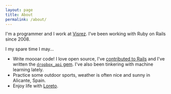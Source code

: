 ```yaml
---
layout: page
title: About
permalink: /about/
---
```


I'm a programmer and I work at [Visrez][visrez]. I've been working with Ruby
on Rails since 2008.

I my spare time I may...
  - Write moooar code! I love open source, I've
    [contributed to Rails][rails-contribution] and I've written the
    [`dropbox_api` gem][dropbox-gem]. I've also been tinkering with machine
    learning lately.
  - Practice some outdoor sports, weather is often nice and sunny in Alicante,
    Spain.
  - Enjoy life with [Loreto][loreto].

[rails-contribution]: http://contributors.rubyonrails.org/contributors/jesus-burgos/commits
[dropbox-gem]: https://github.com/Jesus/dropbox_api
[visrez]: http://www.visrez.com
[loreto]: https://www.instagram.com/loreloim/
